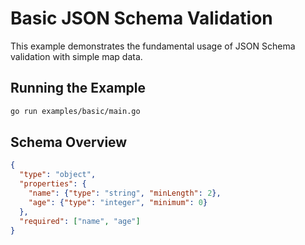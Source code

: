 # Basic JSON Schema Validation

This example demonstrates the fundamental usage of JSON Schema validation with simple map data.

## Running the Example

```bash
go run examples/basic/main.go
```

## Schema Overview

```json
{
  "type": "object",
  "properties": {
    "name": {"type": "string", "minLength": 2},
    "age": {"type": "integer", "minimum": 0}
  },
  "required": ["name", "age"]
}
```

